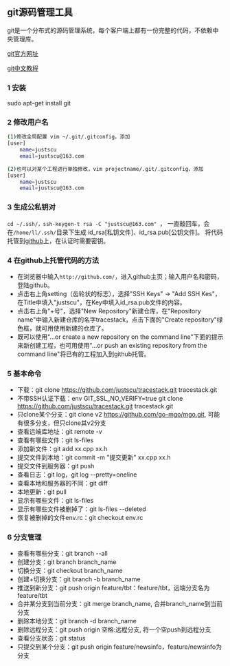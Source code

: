 ## git源码管理工具

git是一个分布式的源码管理系统，每个客户端上都有一份完整的代码，不依赖中央管理库。

[git官方网址](http://git-scm.com/about)

[git中文教程](http://www.liaoxuefeng.com/wiki/0013739516305929606dd18361248578c67b8067c8c017b000)

### 1 安装
sudo apt-get install git

### 2 修改用户名
```sh
(1)修改全局配置 vim ~/.git/.gitconfig，添加
[user]
    name=justscu
    email=justscu@163.com
    
(2)也可以对某个工程进行单独修改，vim projectname/.git/.gitconfig，添加
[user]
    name=justscu
    email=justscu@163.com
```

### 3 生成公私钥对
`cd ~/.ssh/，ssh-keygen-t rsa -C "justscu@163.com" `，
一直敲回车，会在`/home/ll/.ssh/`目录下生成 id_rsa[私钥文件]、id_rsa.pub[公钥文件]。
将代码托管到[github](http://github.com/)上，在认证时需要密钥。

### 4 在github上托管代码的方法
- 在浏览器中输入`http://github.com/`，进入github主页；输入用户名和密码，登陆github。
- 点击右上角setting（齿轮状的标志），选择"SSH Keys" -> "Add SSH Kes"，在Title中填入"justscu"，在Key中填入id_rsa.pub文件的内容。
- 点击右上角"+号"，选择"New Repository"新建仓库，在"Repository name"中输入新建仓库的名字tracestack，点击下面的"Create repository"绿色框，就可用使用新建的仓库了。
- 既可以使用"…or create a new repository on the command line"下面的提示来新创建工程，也可用使用"…or push an existing repository from the command line"将已有的工程加入到github托管。


### 5 基本命令
- 下载：git clone https://github.com/justscu/tracestack.git  tracestack.git 
- 不带SSH认证下载：env GIT_SSL_NO_VERIFY=true git clone https://github.com/justscu/tracestack.git  tracestack.git
- 只clone某个分支：git clone v2 https://github.com/go-mgo/mgo.git, 可能有很多分支，但只clone其v2分支 
- 查看远端库地址：git remote -v
- 查看有哪些文件：git ls-files
- 添加新文件：git add xx.cpp xx.h
- 提交文件到本地：git commit -m "提交更新" xx.cpp xx.h
- 提交文件到服务器：git push
- 查看日志：git log，git log --pretty=oneline
- 查看本地和服务器的不同：git diff
- 本地更新：git pull
- 显示有哪些文件：git ls-files  
- 显示有哪些文件被删掉了：git ls-files --deleted 
- 恢复被删掉的文件env.rc：git checkout env.rc 

### 6 分支管理
- 查看有哪些分支：git branch --all
- 创建分支：git branch branch_name
- 切换分支：git checkout branch_name
- 创建+切换分支：git branch -b branch_name
- 推送到新分支：git push origin feature/tbt：feature/tbt，远端分支名为feature/tbt
- 合并某分支到当前分支：git merge branch_name, 合并branch_name到当前分支
- 删除本地分支：git branch -d branch_name
- 删除远程分支：git push origin 空格:远程分支, 将一个空push到远程分支
- 查看分支状态：git status
- 只提交到某个分支：git push origin feature/newsinfo，feature/newsinfo为分支
